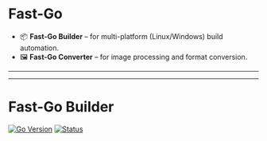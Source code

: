 
# **Fast-Go**

- 📦 **Fast-Go Builder** – for multi-platform (Linux/Windows) build automation.
- 🖼️ **Fast-Go Converter** – for image processing and format conversion.

---

---

# **Fast-Go Builder**
[![Go Version](https://img.shields.io/badge/Go-1.23%2B-blue?logo=go&logoColor=white)](https://go.dev/doc/install) [![Status](https://img.shields.io/badge/Status-Active-brightgreen)](#)

